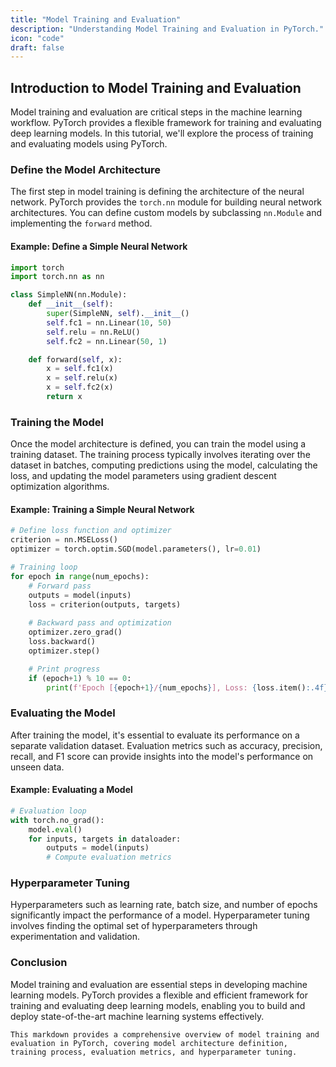 ```yaml
---
title: "Model Training and Evaluation"
description: "Understanding Model Training and Evaluation in PyTorch."
icon: "code"
draft: false
---
```


## Introduction to Model Training and Evaluation

Model training and evaluation are critical steps in the machine learning workflow. PyTorch provides a flexible framework for training and evaluating deep learning models. In this tutorial, we'll explore the process of training and evaluating models using PyTorch.

### Define the Model Architecture

The first step in model training is defining the architecture of the neural network. PyTorch provides the `torch.nn` module for building neural network architectures. You can define custom models by subclassing `nn.Module` and implementing the `forward` method.

#### Example: Define a Simple Neural Network

```python
import torch
import torch.nn as nn

class SimpleNN(nn.Module):
    def __init__(self):
        super(SimpleNN, self).__init__()
        self.fc1 = nn.Linear(10, 50)
        self.relu = nn.ReLU()
        self.fc2 = nn.Linear(50, 1)

    def forward(self, x):
        x = self.fc1(x)
        x = self.relu(x)
        x = self.fc2(x)
        return x
```

### Training the Model

Once the model architecture is defined, you can train the model using a training dataset. The training process typically involves iterating over the dataset in batches, computing predictions using the model, calculating the loss, and updating the model parameters using gradient descent optimization algorithms.

#### Example: Training a Simple Neural Network

```python
# Define loss function and optimizer
criterion = nn.MSELoss()
optimizer = torch.optim.SGD(model.parameters(), lr=0.01)

# Training loop
for epoch in range(num_epochs):
    # Forward pass
    outputs = model(inputs)
    loss = criterion(outputs, targets)
    
    # Backward pass and optimization
    optimizer.zero_grad()
    loss.backward()
    optimizer.step()

    # Print progress
    if (epoch+1) % 10 == 0:
        print(f'Epoch [{epoch+1}/{num_epochs}], Loss: {loss.item():.4f}')
```

### Evaluating the Model

After training the model, it's essential to evaluate its performance on a separate validation dataset. Evaluation metrics such as accuracy, precision, recall, and F1 score can provide insights into the model's performance on unseen data.

#### Example: Evaluating a Model

```python
# Evaluation loop
with torch.no_grad():
    model.eval()
    for inputs, targets in dataloader:
        outputs = model(inputs)
        # Compute evaluation metrics
```

### Hyperparameter Tuning

Hyperparameters such as learning rate, batch size, and number of epochs significantly impact the performance of a model. Hyperparameter tuning involves finding the optimal set of hyperparameters through experimentation and validation.

### Conclusion

Model training and evaluation are essential steps in developing machine learning models. PyTorch provides a flexible and efficient framework for training and evaluating deep learning models, enabling you to build and deploy state-of-the-art machine learning systems effectively.
```
This markdown provides a comprehensive overview of model training and evaluation in PyTorch, covering model architecture definition, training process, evaluation metrics, and hyperparameter tuning.